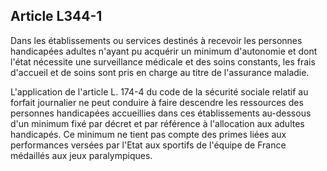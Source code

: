 ## Article L344-1

Dans les établissements ou services destinés à recevoir les personnes handicapées adultes n'ayant pu acquérir
un minimum d'autonomie et dont l'état nécessite une surveillance médicale et des soins constants, les frais
d'accueil et de soins sont pris en charge au titre de l'assurance maladie.

L'application de l'article L. 174-4 du code de la sécurité sociale relatif au forfait journalier ne peut conduire
à faire descendre les ressources des personnes handicapées accueillies dans ces établissements au-dessous
d'un minimum fixé par décret et par référence à l'allocation aux adultes handicapés. Ce minimum ne tient pas
compte des primes liées aux performances versées par l'Etat aux sportifs de l'équipe de France médaillés aux
jeux paralympiques.

